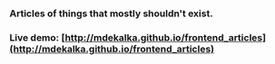 ### Articles of things that mostly shouldn't exist.

### Live demo: [http://mdekalka.github.io/frontend_articles](http://mdekalka.github.io/frontend_articles)

